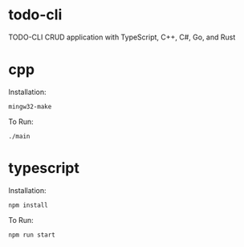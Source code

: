 # todo-cli

TODO-CLI CRUD application with TypeScript, C++, C#, Go, and Rust

# cpp

Installation:

```
mingw32-make
```

To Run:

```
./main
```

# typescript

Installation:

```
npm install
```

To Run:

```
npm run start
```
